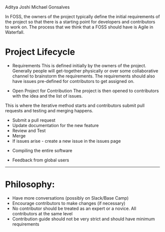 Aditya Joshi
Michael Gonsalves

In FOSS, the owners of the project typically define the initial requirements of the project so that there is a starting point for developers and contributors to work on. The process that we think that a FOSS should have is Agile in Waterfall.

# Project Lifecycle

* Requirements
This is defined initially by the owners of the project. Generally people will get-together physically or over some collaborative channel to brainstorm the requirements. The requirements should also have issues pre-defined for contributors to get assigned on.

* Open Project for Contribution
The project is then opened to contributors with the idea and the list of issues.

This is where the iterative method starts and contributors submit pull requests and testing and merging happens.
- Submit a pull request
- Update documentation for the new feature
- Review and Test
- Merge
- If issues arise - create a new issue in the issues page
	
* Compiling the entire software

* Feedback from global users

--------------------------------------------------------------------

# Philosophy:

* Have more conversations (possibly on Slack/Base Camp)
* Encourage contributors to make changes (if necessary)
* No contributor should be treated as an expert or a novice. All contributors at the same level
* Contribution guide should not be very strict and should have minimum requirements
